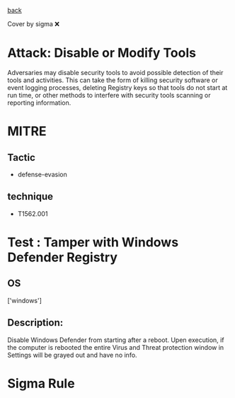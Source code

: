 [back](../index.md)

Cover by sigma :x: 

# Attack: Disable or Modify Tools

 Adversaries may disable security tools to avoid possible detection of their tools and activities. This can take the form of killing security software or event logging processes, deleting Registry keys so that tools do not start at run time, or other methods to interfere with security tools scanning or reporting information.

# MITRE
## Tactic
  - defense-evasion

## technique
  - T1562.001

# Test : Tamper with Windows Defender Registry

## OS

 ['windows']

## Description:

 Disable Windows Defender from starting after a reboot. Upen execution, if the computer is rebooted the entire Virus and Threat protection window in Settings will be
grayed out and have no info.


# Sigma Rule
